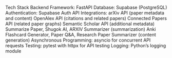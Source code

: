 Tech Stack
Backend Framework: FastAPI
Database: Supabase (PostgreSQL)
Authentication: Supabase Auth
API Integrations:
arXiv API (paper metadata and content)
OpenAlex API (citations and related papers)
Connected Papers API (related paper graphs)
Semantic Scholar API (additional metadata)
Summarize Paper, Shugok AI, ARXIV Summarizer (summarization)
Anki Flashcard Generator, Paper Q&A, Research Paper Summarizer (content generation)
Asynchronous Programming: asyncio for concurrent API requests
Testing: pytest with httpx for API testing
Logging: Python’s logging module